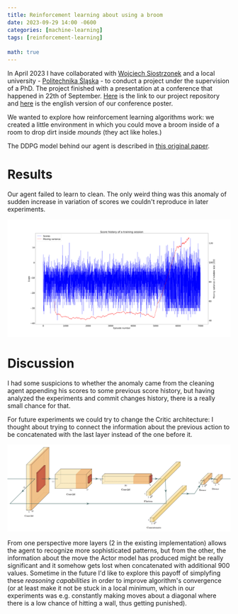 ```yaml
---
title: Reinforcement learning about using a broom 
date: 2023-09-29 14:00 -0600
categories: [machine-learning]
tags: [reinforcement-learning]

math: true
---
```


In April 2023 I have collaborated with [Wojciech Siostrzonek](https://github.com/wotorr3s) and a local university - [Politechnika Śląska](https://www.polsl.pl/idub/) - to conduct a project under the supervision of a PhD. The project finished with a presentation at a conference that happened in 22th of September. [Here](https://github.com/gournge/cleaning-optimization) is the link to our project repository and [here](https://github.com/gournge/cleaning-optimization/blob/master/posters/poster%20english.pdf) is the english version of our conference poster.

We wanted to explore how reinforcement learning algorithms work: we created a little environment in which you could move a broom inside of a room to drop dirt inside *mounds* (they act like holes.)

The DDPG model behind our agent is described in [this original paper](https://arxiv.org/abs/1509.02971).

# Results

Our agent failed to learn to clean. The only weird thing was this anomaly of sudden increase in variation of scores we couldn't reproduce in later experiments.  

![anomaly](/assets/img/anomalia.png)

# Discussion

I had some suspicions to whether the anomaly came from the cleaning agent appending his scores to some previous score history, but having analyzed the experiments and commit changes history, there is a really small chance for that. 

For future experiments we could try to change the Critic architecture: I thought about trying to connect the information about the previous action to be concatenated with the last layer instead of the one before it. 

![critic architecture](/assets/img/cleaning%20agent%20critic%20architecture.jpg)

From one perspective more layers (2 in the existing implementation) allows the agent to recognize more sophisticated patterns, but from the other, the information about the move the Actor model has produced might be really significant and it somehow gets lost when concatenated with additional 900 values. Sometime in the future I'd like to explore this payoff of simplyfing these *reasoning capabilities* in order to improve algorithm's convergence (or at least make it not be stuck in a local minimum, which in our experiments was e.g. constantly making moves about a diagonal where there is a low chance of hitting a wall, thus getting punished).